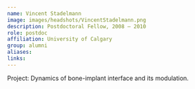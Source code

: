 ```yaml
---
name: Vincent Stadelmann
image: images/headshots/VincentStadelmann.png
description: Postdoctoral Fellow, 2008 – 2010
role: postdoc
affiliation: University of Calgary
group: alumni
aliases: 
links:
---
```


Project: Dynamics of bone-implant interface and its modulation.
